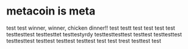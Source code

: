 # metacoin is meta

test
test
winner, winner, chicken dinner!!
test
testt
test
test
test
test
testtesttest
testtesttet
testtestyrdy
testtesttesttest
testtest
testtesttest
testtesttest
testtest
testtest
testtest
test
test
trest
testtest
test
